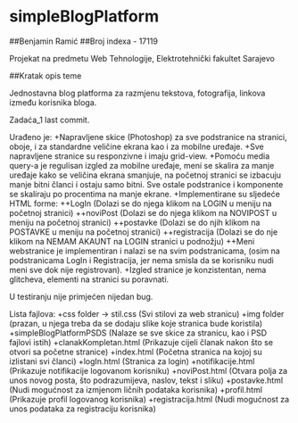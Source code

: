 # simpleBlogPlatform
##Benjamin Ramić
##Broj indexa - 17119

Projekat na predmetu Web Tehnologije, Elektrotehnički fakultet Sarajevo

##Kratak opis teme

Jednostavna blog platforma za razmjenu tekstova, fotografija, linkova između korisnika bloga.

Zadaća_1 last commit.

Urađeno je:
+Napravljene skice (Photoshop) za sve podstranice na stranici, oboje, i za standardne veličine ekrana kao i za mobilne uređaje.
+Sve napravljene stranice su responzivne i imaju grid-view.
+Pomoću media query-a je regulisan izgled za mobilne uređaje, meni se skalira za manje uređaje kako se veličina ekrana smanjuje, na početnoj stranici se izbacuju manje bitni članci i ostaju samo bitni. Sve ostale podstranice i komponente se skaliraju po procentima na manje ekrane.
+Implementirane su sljedeće HTML forme:
++LogIn (Dolazi se do njega klikom na LOGIN u meniju na početnoj stranici)
++noviPost (Dolazi se do njega klikom na NOVIPOST u meniju na početnoj stranici)
++postavke (Dolazi se do njih klikom na POSTAVKE u meniju na početnoj stranici)
++registracija (Dolazi se do nje klikom na NEMAM AKAUNT na LOGIN stranici u podnožju)
++Meni webstranice je implementiran i nalazi se na svim podstranicama, (osim na podstranicama LogIn i Registracija, jer nema smisla da se korisniku nudi meni sve dok nije registrovan).
+Izgled stranice je konzistentan, nema glitcheva, elementi na stranici su poravnati.

U testiranju nije primjećen nijedan bug.

Lista fajlova:
+css folder -> stil.css (Svi stilovi za web stranicu)
+img folder (prazan, u njega treba da se dodaju slike koje stranica bude koristila)
+simpleBlogPlatformPSDS (Nalaze se sve skice za stranicu, kao i PSD fajlovi istih)
+clanakKompletan.html (Prikazuje cijeli članak nakon što se otvori sa početne stranice)
+index.html (Početna stranica na kojoj su izlistani svi članci)
+logIn.html (Stranica za login)
+notifikacije.html (Prikazuje notifikacije logovanom korisniku)
+noviPost.html (Otvara polja za unos novog posta, što podrazumijeva, naslov, tekst i sliku)
+postavke.html (Nudi mogućnost za izmjenom ličnih podataka korisnika)
+profil.html (Prikazuje profil logovanog korisnika)
+registracija.html (Nudi mogućnost za unos podataka za registraciju korisnika)

